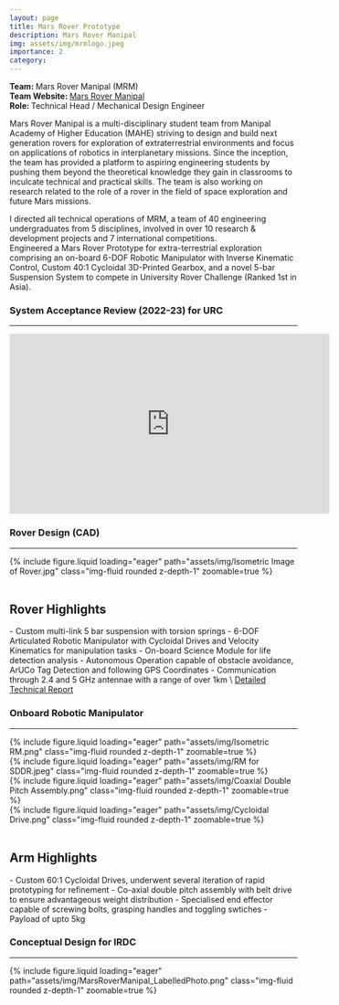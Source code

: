 ```yaml
---
layout: page
title: Mars Rover Prototype
description: Mars Rover Manipal
img: assets/img/mrmlogo.jpeg
importance: 2
category: 
---
```


<b> Team: </b> Mars Rover Manipal (MRM) \
<b> Team Website: </b> <a href = "https://www.marsrovermanipal.com/"> Mars Rover Manipal </a> \
<b> Role: </b> Technical Head / Mechanical Design Engineer


Mars Rover Manipal is a multi-disciplinary student team from Manipal Academy of Higher Education (MAHE) striving to design and build next generation rovers for exploration of extraterrestrial environments and focus on applications of robotics in interplanetary missions. Since the inception, the team has provided a platform to aspiring engineering students by pushing them beyond the theoretical knowledge they gain in classrooms to inculcate technical and practical skills. The team is also working on research related to the role of a rover in the field of space exploration and future Mars missions. 

I directed all technical operations of MRM, a team of 40 engineering undergraduates from 5 disciplines, involved in over 10 research & development projects and 7 international competitions. \
Engineered a Mars Rover Prototype for extra-terrestrial exploration comprising an on-board 6-DOF Robotic Manipulator with Inverse Kinematic Control, Custom 40:1 Cycloidal 3D-Printed Gearbox, and a novel 5-bar Suspension System to compete in University Rover Challenge (Ranked 1st in Asia).

<h3> <b> System Acceptance Review (2022-23) for URC </b> </h3>
<hr>
<iframe width="560" height="315" src="https://www.youtube.com/embed/tgAOEiIUJ5k?si=UfeMbiLEElGvZBkN" title="YouTube video player" frameborder="0" allow="accelerometer; autoplay; clipboard-write; encrypted-media; gyroscope; picture-in-picture; web-share" referrerpolicy="strict-origin-when-cross-origin" allowfullscreen></iframe>
<br>

<h3> <b> Rover Design (CAD) </b> </h3>
<hr>
<div class="row mt-3">
    <div class="col-sm mt-3 mt-md-0">
        {% include figure.liquid loading="eager" path="assets/img/Isometric Image of Rover.jpg" class="img-fluid rounded z-depth-1" zoomable=true %}
    </div>
</div>
<br>

<h2> Rover Highlights </h2>
- Custom multi-link 5 bar suspension with torsion springs
- 6-DOF Articulated Robotic Manipulator with Cycloidal Drives and Velocity Kinematics for manipulation tasks 
- On-board Science Module for life detection analysis
- Autonomous Operation capable of obstacle avoidance, ArUCo Tag Detection and following GPS Coordinates 
- Communication through 2.4 and 5 GHz antennae with a range of over 1km \
<a href = "/assets/pdf/samplereport.pdf"> Detailed Technical Report </a>


<h3> <b> Onboard Robotic Manipulator </b> </h3>
<hr>
<div class="row mt-3">
    <div class="col-sm mt-3 mt-md-0">
        {% include figure.liquid loading="eager" path="assets/img/Isometric RM.png" class="img-fluid rounded z-depth-1" zoomable=true %}
    </div>
    <div class="col-sm mt-3 mt-md-0">
        {% include figure.liquid loading="eager" path="assets/img/RM for SDDR.jpeg" class="img-fluid rounded z-depth-1" zoomable=true %}
    </div>
</div>
<div class="row mt-3">
    <div class="col-sm mt-3 mt-md-0">
        {% include figure.liquid loading="eager" path="assets/img/Coaxial Double Pitch Assembly.png" class="img-fluid rounded z-depth-1" zoomable=true %}
    </div>
    <div class="col-sm mt-3 mt-md-0">
        {% include figure.liquid loading="eager" path="assets/img/Cycloidal Drive.png" class="img-fluid rounded z-depth-1" zoomable=true %}
    </div>
</div>
<br>

<h2> Arm Highlights </h2>
- Custom 60:1 Cycloidal Drives, underwent several iteration of rapid prototyping for refinement 
- Co-axial double pitch assembly with belt drive to ensure advantageous weight distribution 
- Specialised end effector capable of screwing bolts, grasping handles and toggling swtiches 
- Payload of upto 5kg
<br>

<h3> <b> Conceptual Design for IRDC </b> </h3>
<hr>
<div class="row mt-3">
    <div class="col-sm mt-3 mt-md-0">
        {% include figure.liquid loading="eager" path="assets/img/MarsRoverManipal_LabelledPhoto.png" class="img-fluid rounded z-depth-1" zoomable=true %}
    </div>
</div>
